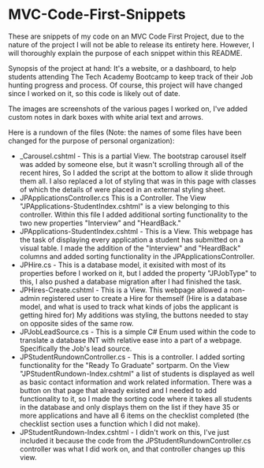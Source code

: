 # MVC-Code-First-Snippets

These are snippets of my code on an MVC Code First Project, due to the nature of the project I will not be able to release its entirety here. However, I will thoroughly explain the purpose of each snippet within this README.

Synopsis of the project at hand: It's a website, or a dashboard, to help students attending The Tech Academy Bootcamp to keep track of their Job hunting progress and process. Of course, this project will have changed since I worked on it, so this code is likely out of date.

The images are screenshots of the various pages I worked on, I've added custom notes in dark boxes with white arial text and arrows.

Here is a rundown of the files (Note: the names of some files have been changed for the purpose of personal organization):

+ _Carousel.cshtml - This is a partial View. The bootstrap carousel itself was added by someone else, but it wasn't scrolling through all of the recent hires, So I added the script at the bottom to allow it slide through them all. I also replaced a lot of styling that was in this page with classes of which the details of were placed in an external styling sheet.
+ JPApplicationsController.cs This is a Controller. The View "JPApplications-StudentIndex.cshtml" is a view belonging to this controller. Within this file I added additional sorting functionality to the two new properties "Interview" and "HeardBack."
+ JPApplications-StudentIndex.cshtml - This is a View. This webpage has the task of displaying every application a student has submitted on a visual table. I made the addition of the "Interview" and "HeardBack" columns and added sorting functionality in the JPApplicationsController.
+ JPHire.cs - This is a database model, it exisited with most of its properties before I worked on it, but I added the property "JPJobType" to this, I also pushed a database migration after I had finished the task.
+ JPHires-Create.cshtml - This is a View. This webpage allowed a non-admin registered user to create a Hire for themself (Hire is a database model, and what is used to track what kinds of jobs the applicant is getting hired for) My additions was styling, the buttons needed to stay on opposite sides of the same row.
+ JPJobLeadSource.cs - This is a simple C# Enum used within the code to translate a database INT with relative ease into a part of a webpage. Specifically the Job's lead source.
+ JPStudentRundownController.cs - This is a controller. I added sorting functionality for the "Ready To Graduate" sortparm. On the View "JPStudentRundown-Index.cshtml" a list of students is displayed as well as basic contact information and work related information. There was a button on that page that already existed and I needed to add functionality to it, so I made the sorting code where it takes all students in the database and only displays them on the list if they have 35 or more applications and have all 6 items on the checklist completed (the checklist section uses a function which I did not make).
+ JPStudentRundown-Index.cshtml - I didn't work on this, I've just included it because the code from the JPStudentRundownController.cs controller was what I did work on, and that controller changes up this view.
